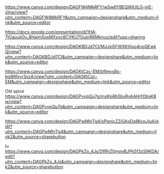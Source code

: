 https://www.canva.com/design/DAGFW4MkRFY/wSw6YBEQWlUILG-mE-zInw/view?utm_content=DAGFW4MkRFY&utm_campaign=designshare&utm_medium=link&utm_source=editor


https://docs.google.com/presentation/d/1HA-7tOaouti0v_8Halm5osMXxvc8CVKU7OumR6Mknus/edit?usp=sharing



https://www.canva.com/design/DAGKBDJd7CI/MJJxi5FWXKXjso4noQEwkQ/view?utm_content=DAGKBDJd7CI&utm_campaign=designshare&utm_medium=link&utm_source=editor


https://www.canva.com/design/DAGKtCzc-EM/bflmvs8s-bg9ltfoyr3xzA/view?utm_content=DAGKtCzc-EM&utm_campaign=designshare&utm_medium=link&utm_source=editor


Old spice https://www.canva.com/design/DAGPvvpQu7g/msKpRb5byRyAAHrfObsK8w/view?utm_content=DAGPvvpQu7g&utm_campaign=designshare&utm_medium=link&utm_source=editor


https://www.canva.com/design/DAGPwMhjTg4/sPpnjcZZiGAxDs8KcpJjuA/edit?utm_content=DAGPwMhjTg4&utm_campaign=designshare&utm_medium=link2&utm_source=sharebutton

lu
https://www.canva.com/design/DAGPkZo_4Js/DfRhZ0mpvBJPk5f3zS9KDA/edit?utm_content=DAGPkZo_4Js&utm_campaign=designshare&utm_medium=link2&utm_source=sharebutton


